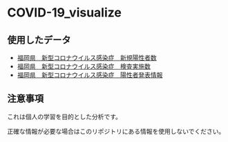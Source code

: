# COVID-19_visualize
## 使用したデータ
- [福岡県　新型コロナウイルス感染症　新規陽性者数](https://ckan.open-governmentdata.org/dataset/401000_pref_fukuoka_covid19_newlycases)
- [福岡県　新型コロナウイルス感染症　検査実施数](https://ckan.open-governmentdata.org/dataset/401000_pref_fukuoka_covid19_exam)
- [福岡県　新型コロナウイルス感染症　陽性者発表情報](https://ckan.open-governmentdata.org/dataset/401000_pref_fukuoka_covid19_patients)

## 注意事項
これは個人の学習を目的とした分析です。

正確な情報が必要な場合はこのリポジトリにある情報を使用しないでください。
